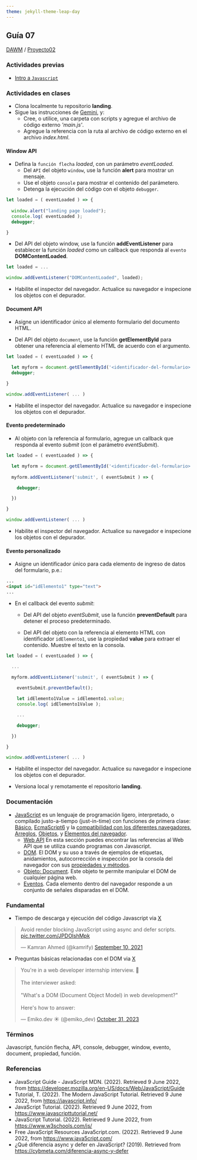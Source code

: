 ```yaml
---
theme: jekyll-theme-leap-day
---
```


## Guía 07

[DAWM](/DAWM/) / [Proyecto02](/DAWM/proyectos/2024/proyecto02)

### Actividades previas

* [Intro a `Javascript`](/DAWM/enclases/javascript)

### Actividades en clases

* Clona localmente tu repositorio **landing**.
* Sigue las instrucciones de [Gemini](gemini/guia07-gemini01.pdf), y:
  - Cree, o utilice, una carpeta con scripts y agregue el archivo de código externo _'main.js'_.
  - Agregue la referencia con la ruta al archivo de código externo en el archivo _index.html_.

#### Window API

* Defina la `función flecha` _loaded_, con un parámetro _eventLoaded_. 
  + Del `API` del objeto `window`, use la función **alert** para mostrar un mensaje.
  + Use el objeto `console` para mostrar el contenido del parámetero. 
  + Detenga la ejecución del código con el objeto `debugger`.

```typescript
let loaded = ( eventLoaded ) => {
  
  window.alert("landing page loaded");
  console.log( eventLoaded );
  debugger;

}
```

* Del API del objeto window, use la función **addEventListener** para establecer la función _loaded_ como un callback que responda al `evento` **DOMContentLoaded**.  

```typescript
let loaded = ...

window.addEventListener("DOMContentLoaded", loaded);
```

* Habilite el inspector del navegador. Actualice su navegador e inspecione los objetos con el depurador.

#### Document API

* Asigne un identificador único al elemento formulario del documento HTML.

* Del API del objeto `document`, use la función **getElementById** para obtener una referencia al elemento HTML de acuerdo con el argumento. 

```typescript
let loaded = ( eventLoaded ) => {

  let myform = document.getElementById('<identificador-del-formulario>');
  debugger;

}

window.addEventListener( ... ) 
```

* Habilite el inspector del navegador. Actualice su navegador e inspecione los objetos con el depurador.

#### Evento predeterminado

* Al objeto con la referencia al formulario, agregue un callback que responda al evento _submit_ (con el parámetro _eventSubmit_). 

```typescript
let loaded = ( eventLoaded ) => {

  let myform = document.getElementById('<identificador-del-formulario>');
  
  myform.addEventListener('submit', ( eventSubmit ) => { 

    debugger;

  })

}

window.addEventListener( ... ) 
```

* Habilite el inspector del navegador. Actualice su navegador e inspecione los objetos con el depurador.

#### Evento personalizado

* Asigne un identificador único para cada elemento de ingreso de datos del formulario, p.e.:

```html
...
<input id="idElemento1" type="text">
...
```

* En el callback del evento _submit_:

  + Del API del objeto _eventSubmit_, use la función **preventDefault** para detener el proceso predeterminado. 

  + Del API del objeto con la referencia al elemento HTML con identificador `idElemento1`, use la propiedad **value** para extraer el contenido. Muestre el texto en la consola.  

```typescript
let loaded = ( eventLoaded ) => {

  ...
  
  myform.addEventListener('submit', ( eventSubmit ) => {

    eventSubmit.preventDefault();

    let idElemento1Value = idElemento1.value;
    console.log( idElemento1Value );

    ...

    debugger;

  })

}

window.addEventListener( ... ) 
```

* Habilite el inspector del navegador. Actualice su navegador e inspecione los objetos con el depurador.

* Versiona local y remotamente el repositorio **landing**.

### Documentación

* [JavaScript](https://developer.mozilla.org/es/docs/Web/JavaScript)  es un lenguaje de programación ligero, interpretado, o compilado justo-a-tiempo (just-in-time) con funciones de primera clase: [Básico](https://developer.mozilla.org/es/docs/Learn/Getting_started_with_the_web/JavaScript_basics), [EcmaScript6](http://es6-features.org/#) y la [compatibilidad con los diferentes navegadores](http://kangax.github.io/compat-table/es6/), [Arreglos](https://developer.mozilla.org/es/docs/Web/JavaScript/Referencia/Objetos_globales/Array), [Objetos](https://developer.mozilla.org/es/docs/Web/JavaScript/Guide/Trabajando_con_objectos), y [Elementos del navegador](https://javascript.info/browser-environment).
  - [Web API](https://developer.mozilla.org/es/docs/Web/API) En esta sección puedes encontrar las referencias al Web API que se utiliza cuando programas con Javascript.
  - [DOM](https://javascript.info/dom-nodes). El DOM y su uso a través de ejemplos de etiquetas, anidamientos, autocorrección e inspección por la consola del navegador con sus [propiedades y métodos](https://developer.mozilla.org/es/docs/Web/API/Document).
  - [Objeto: Document](https://javascript.info/dom-navigation). Este objeto te permite manipular el DOM de cualquier página web.
  - [Eventos](https://javascript.info/events). Cada elemento dentro del navegador responde a un conjunto de señales disparadas en el DOM.

### Fundamental

* Tiempo de descarga y ejecución del código Javascript via [X](https://twitter.com/kamrify/status/1436392322451841026)

<blockquote class="twitter-tweet"><p lang="en" dir="ltr">Avoid render blocking JavaScript using async and defer scripts. <a href="https://t.co/JPDOlshMpk">pic.twitter.com/JPDOlshMpk</a></p>&mdash; Kamran Ahmed (@kamrify) <a href="https://twitter.com/kamrify/status/1436392322451841026?ref_src=twsrc%5Etfw">September 10, 2021</a></blockquote> <script async src="https://platform.twitter.com/widgets.js" charset="utf-8"></script>

* Preguntas básicas relacionadas con el DOM via [X](https://x.com/emiko_dev/status/1719339017051738188)

<blockquote class="twitter-tweet"><p lang="en" dir="ltr">You&#39;re in a web developer internship interview. 💼<br><br>The interviewer asked:<br><br>&quot;What&#39;s a DOM (Document Object Model) in web development?&quot;<br><br>Here&#39;s how to answer:</p>&mdash; Emiko.dev ☀️ (@emiko_dev) <a href="https://twitter.com/emiko_dev/status/1719339017051738188?ref_src=twsrc%5Etfw">October 31, 2023</a></blockquote> <script async src="https://platform.twitter.com/widgets.js" charset="utf-8"></script>

### Términos

Javascript, función flecha, API, console, debugger, window, evento, document, propiedad, función.

### Referencias

* JavaScript Guide - JavaScript MDN. (2022). Retrieved 9 June 2022, from https://developer.mozilla.org/en-US/docs/Web/JavaScript/Guide
* Tutorial, T. (2022). The Modern JavaScript Tutorial. Retrieved 9 June 2022, from https://javascript.info/ 
* JavaScript Tutorial. (2022). Retrieved 9 June 2022, from https://www.javascripttutorial.net/
* JavaScript Tutorial. (2022). Retrieved 9 June 2022, from https://www.w3schools.com/js/
* Free JavaScript Resources Java5cript.com. (2022). Retrieved 9 June 2022, from https://www.java5cript.com/
* ¿Qué diferencia async y defer en JavaScript? (2019). Retrieved from https://cybmeta.com/diferencia-async-y-defer